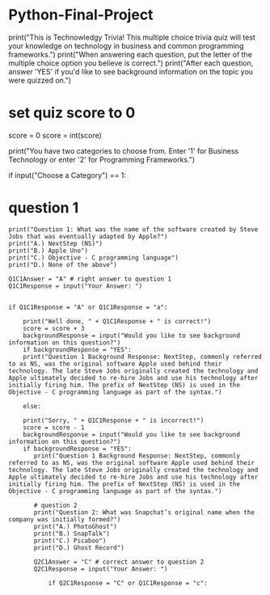 # Python-Final-Project
print("This is Technowledgy Trivia! This multiple choice trivia quiz will test your knowledge on technology in business and common programming frameworks.")
print("When answering each question, put the letter of the multiple choice option you believe is correct.")
print("After each question, answer 'YES' if you'd like to see background information on the topic you were quizzed on.")
# set quiz score to 0

score = 0
score = int(score)

print("You have two categories to choose from. Enter '1' for Business Technology or enter '2' for Programming Frameworks.")

if input("Choose a Category") == 1:

# question 1
    print("Question 1: What was the name of the software created by Steve Jobs that was eventually adapted by Apple?")
    print("A.) NextStep (NS)")
    print("B.) Apple Uno")
    print("C.) Objective - C programming language")
    print("D.) None of the above")

    Q1C1Answer = "A" # right answer to question 1
    Q1C1Response = input("Your Answer: ")
    

    if Q1C1Response = "A" or Q1C1Response = "a":

        print("Well done, " + Q1C1Response + " is correct!")
        score = score + 3
        backgroundResponse = input("Would you like to see background information on this question?")
        if backgroundResponse = "YES":
        print("Question 1 Background Response: NextStep, commonly referred to as NS, was the original software Apple used behind their technology. The late Steve Jobs originally created the technology and Apple ultimately decided to re-hire Jobs and use his technology after initially firing him. The prefix of NextStep (NS) is used in the Objective - C programming language as part of the syntax.")
        
        else:
        
        print("Sorry, " + Q1C1Response + " is incorrect!")
        score = score - 1
        backgroundResponse = input("Would you like to see background information on this question?")
        if backgroundResponse = "YES":
           print("Question 1 Background Response: NextStep, commonly referred to as NS, was the original software Apple used behind their technology. The late Steve Jobs originally created the technology and Apple ultimately decided to re-hire Jobs and use his technology after initially firing him. The prefix of NextStep (NS) is used in the Objective - C programming language as part of the syntax.")
           
           # question 2
           print("Question 2: What was Snapchat’s original name when the company was initially formed?")
           print("A.) PhotoGhost")
           print("B.) SnapTalk")
           print("C.) Picaboo")
           print("D.) Ghost Record")
           
           Q2C1Answer = "C" # correct answer to question 2
           Q2C1Response = input("Your Answer: ")
           
               if Q2C1Response = "C" or Q1C1Response = "c":

        
       
        
        
